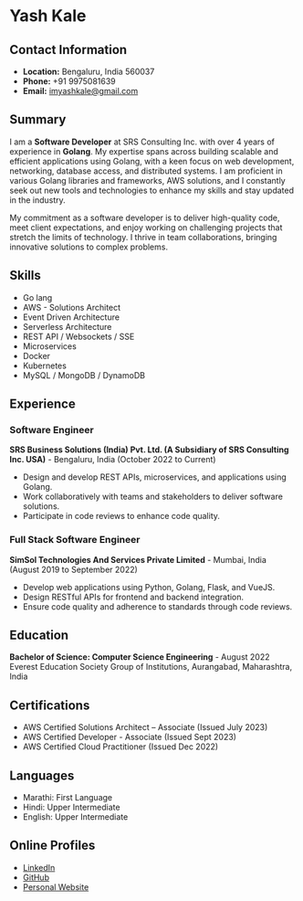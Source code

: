 # Yash Kale

## Contact Information

- **Location:** Bengaluru, India 560037
- **Phone:** +91 9975081639
- **Email:** [imyashkale@gmail.com](mailto:imyashkale@gmail.com)

## Summary

I am a **Software Developer** at SRS Consulting Inc. with over 4 years of experience in **Golang**. My expertise spans across building scalable and efficient applications using Golang, with a keen focus on web development, networking, database access, and distributed systems. I am proficient in various Golang libraries and frameworks, AWS solutions, and I constantly seek out new tools and technologies to enhance my skills and stay updated in the industry.

My commitment as a software developer is to deliver high-quality code, meet client expectations, and enjoy working on challenging projects that stretch the limits of technology. I thrive in team collaborations, bringing innovative solutions to complex problems.

## Skills

- Go lang
- AWS - Solutions Architect
- Event Driven Architecture
- Serverless Architecture
- REST API / Websockets / SSE
- Microservices
- Docker
- Kubernetes
- MySQL / MongoDB / DynamoDB

## Experience

### Software Engineer

**SRS Business Solutions (India) Pvt. Ltd. (A Subsidiary of SRS Consulting Inc. USA)** - Bengaluru, India (October 2022 to Current)

- Design and develop REST APIs, microservices, and applications using Golang.
- Work collaboratively with teams and stakeholders to deliver software solutions.
- Participate in code reviews to enhance code quality.

### Full Stack Software Engineer

**SimSol Technologies And Services Private Limited** - Mumbai, India (August 2019 to September 2022)

- Develop web applications using Python, Golang, Flask, and VueJS.
- Design RESTful APIs for frontend and backend integration.
- Ensure code quality and adherence to standards through code reviews.

## Education

**Bachelor of Science: Computer Science Engineering** - August 2022
Everest Education Society Group of Institutions, Aurangabad, Maharashtra, India

## Certifications

- AWS Certified Solutions Architect – Associate (Issued July 2023)
- AWS Certified Developer - Associate (Issued Sept 2023)
- AWS Certified Cloud Practitioner (Issued Dec 2022)

## Languages

- Marathi: First Language
- Hindi: Upper Intermediate
- English: Upper Intermediate

## Online Profiles

- [LinkedIn](https://www.linkedin.com/in/imyashkale/)
- [GitHub](https://github.com/imyashkale)
- [Personal Website](https://imyashkale.com)
